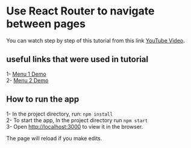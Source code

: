 # Use React Router to navigate between pages

You can watch step by step of this tutorial from this link [YouTube Video](https://youtu.be/MxLBcy5YxUk).

## useful links that were used in tutorial
1- [Menu 1 Demo](https://codepen.io/bradtraversy/pen/vMGBjQ) \
2- [Menu 2 Demo](https://codepen.io/alvarotrigo/pen/yLzaPVJ)

## How to run the app
1- In the project directory, run: `npm install`\
2- To start the app, In the project directory run `npm start`\
3- Open [http://localhost:3000](http://localhost:3000) to view it in the browser.

The page will reload if you make edits.

